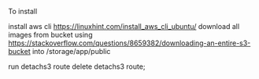 To install

install aws cli https://linuxhint.com/install_aws_cli_ubuntu/
download all images from bucket using https://stackoverflow.com/questions/8659382/downloading-an-entire-s3-bucket
into /storage/app/public

run detachs3 route
delete detachs3 route;